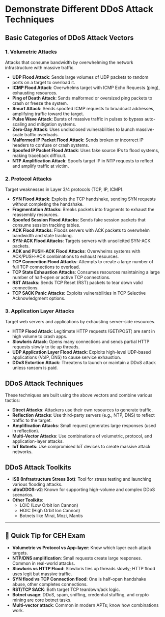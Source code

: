 
# Demonstrate Different DDoS Attack Techniques

## Basic Categories of DDoS Attack Vectors

### 1. **Volumetric Attacks**
Attacks that consume bandwidth by overwhelming the network infrastructure with massive traffic.

- **UDP Flood Attack**: Sends large volumes of UDP packets to random ports on a target to overload it.
- **ICMP Flood Attack**: Overwhelms target with ICMP Echo Requests (ping), exhausting resources.
- **Ping of Death Attack**: Sends malformed or oversized ping packets to crash or freeze the system.
- **Smurf Attack**: Sends spoofed ICMP requests to broadcast addresses, amplifying traffic toward the target.
- **Pulse Wave Attack**: Bursts of massive traffic in pulses to bypass auto-scaling and mitigation systems.
- **Zero-Day Attack**: Uses undisclosed vulnerabilities to launch massive-scale traffic overloads.
- **Malformed IP Packet Flood Attack**: Sends broken or incorrect IP headers to confuse or crash systems.
- **Spoofed IP Packet Flood Attack**: Uses fake source IPs to flood systems, making traceback difficult.
- **NTP Amplification Attack**: Spoofs target IP in NTP requests to reflect and amplify traffic at victim.

### 2. **Protocol Attacks**
Target weaknesses in Layer 3/4 protocols (TCP, IP, ICMP).

- **SYN Flood Attack**: Exploits the TCP handshake, sending SYN requests without completing the handshake.
- **Fragmentation Attacks**: Breaks packets into fragments to exhaust the reassembly resources.
- **Spoofed Session Flood Attacks**: Sends fake session packets that consume session tracking tables.
- **ACK Flood Attacks**: Floods servers with ACK packets to overwhelm bandwidth and state tracking.
- **SYN-ACK Flood Attacks**: Targets servers with unsolicited SYN-ACK packets.
- **ACK and PUSH-ACK Flood Attacks**: Overwhelms systems with ACK/PUSH-ACK combinations to exhaust resources.
- **TCP Connection Flood Attacks**: Attempts to create a large number of full TCP connections to overload.
- **TCP State Exhaustion Attacks**: Consumes resources maintaining a large number of half-open or active TCP connections.
- **RST Attacks**: Sends TCP Reset (RST) packets to tear down valid connections.
- **TCP SACK Panic Attacks**: Exploits vulnerabilities in TCP Selective Acknowledgment options.

### 3. **Application Layer Attacks**
Target web servers and applications by exhausting server-side resources.

- **HTTP Flood Attack**: Legitimate HTTP requests (GET/POST) are sent in high volume to crash apps.
- **Slowloris Attack**: Opens many connections and sends partial HTTP requests slowly to tie up threads.
- **UDP Application Layer Flood Attack**: Exploits high-level UDP-based applications (VoIP, DNS) to cause service exhaustion.
- **DDoS Extortion Attack**: Threatens to launch or maintain a DDoS attack unless ransom is paid.

## DDoS Attack Techniques
These techniques are built using the above vectors and combine various tactics:

- **Direct Attacks**: Attackers use their own resources to generate traffic.
- **Reflection Attacks**: Use third-party servers (e.g., NTP, DNS) to reflect traffic to the target.
- **Amplification Attacks**: Small request generates large responses (used in reflection).
- **Multi-Vector Attacks**: Use combinations of volumetric, protocol, and application-layer attacks.
- **IoT Botnets**: Use compromised IoT devices to create massive attack networks.

## DDoS Attack Toolkits

- **ISB (Infrastructure Stress Bot)**: Tool for stress testing and launching various flooding attacks.
- **ultraDDOS-v2**: Known for supporting high-volume and complex DDoS scenarios.
- **Other Toolkits**:
  - LOIC (Low Orbit Ion Cannon)
  - HOIC (High Orbit Ion Cannon)
  - Botnets like Mirai, Mozi, Mantis

---

## 🧠 Quick Tip for CEH Exam

- **Volumetric vs Protocol vs App-layer**: Know which layer each attack targets.
- **NTP/DNS amplification**: Small requests create large responses. Common in real-world attacks.
- **Slowloris vs HTTP Flood**: Slowloris ties up threads slowly; HTTP flood uses legit but massive traffic.
- **SYN flood vs TCP Connection flood**: One is half-open handshake abuse, other completes connections.
- **RST/TCP SACK**: Both target TCP teardown/ack logic.
- **Botnet usage**: DDoS, spam, sniffing, credential stuffing, and crypto mining are core botnet tasks.
- **Multi-vector attack**: Common in modern APTs; know how combinations work.


